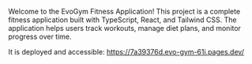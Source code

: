 Welcome to the EvoGym Fitness Application! This project is a complete fitness application built with TypeScript, React, and Tailwind CSS. The application helps users track workouts, manage diet plans, and monitor progress over time. 

It is deployed and accessible: https://7a39376d.evo-gym-61i.pages.dev/
